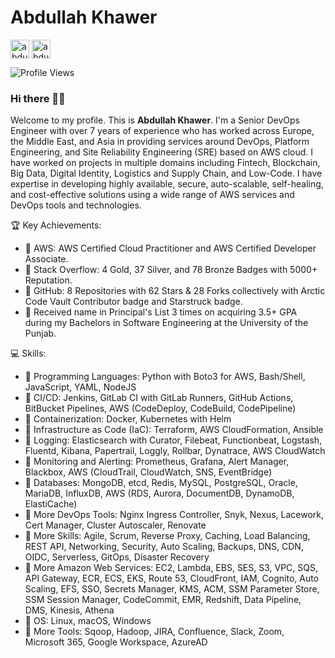 # Abdullah Khawer

<p align="left">
    <a href="https://stackoverflow.com/users/11758843/abdullah-khawer" target="blank"><img align="center" src="https://upload.wikimedia.org/wikipedia/commons/e/ef/Stack_Overflow_icon.svg" alt="abdullahkhawer" height="30" width="30" /></a>
    <a href="https://www.linkedin.com/in/abdullah-khawer/" target="blank"><img align="center" src="https://upload.wikimedia.org/wikipedia/commons/8/81/LinkedIn_icon.svg" alt="abdullahkhawer" height="30" width="30" /></a>
</p>

![Profile Views](https://komarev.com/ghpvc/?username=abdullahkhawer&color=blue&style=flat)

### Hi there 👋🏻

Welcome to my profile. This is **Abdullah Khawer**. I'm a Senior DevOps Engineer with over 7 years of experience who has worked across Europe, the Middle East, and Asia in providing services around DevOps, Platform Engineering, and Site Reliability Engineering (SRE) based on AWS cloud. I have worked on projects in multiple domains including Fintech, Blockchain, Big Data, Digital Identity, Logistics and Supply Chain, and Low-Code. I have expertise in developing highly available, secure, auto-scalable, self-healing, and cost-effective solutions using a wide range of AWS services and DevOps tools and technologies.

🏆 Key Achievements:
- 📌 AWS: AWS Certified Cloud Practitioner and AWS Certified Developer Associate.
- 📌 Stack Overflow: 4 Gold, 37 Silver, and 78 Bronze Badges with 5000+ Reputation.
- 📌 GitHub: 8 Repositories with 62 Stars & 28 Forks collectively with Arctic Code Vault Contributor badge and Starstruck badge.
- 📌 Received name in Principal's List 3 times on acquiring 3.5+ GPA during my Bachelors in Software Engineering at the University of the Punjab.

💻 Skills:
- 📌 Programming Languages: Python with Boto3 for AWS, Bash/Shell, JavaScript, YAML, NodeJS
- 📌 CI/CD: Jenkins, GitLab CI with GitLab Runners, GitHub Actions, BitBucket Pipelines, AWS (CodeDeploy, CodeBuild, CodePipeline)
- 📌 Containerization: Docker, Kubernetes with Helm
- 📌 Infrastructure as Code (IaC): Terraform, AWS CloudFormation, Ansible
- 📌 Logging: Elasticsearch with Curator, Filebeat, Functionbeat, Logstash, Fluentd, Kibana, Papertrail, Loggly, Rollbar, Dynatrace, AWS CloudWatch
- 📌 Monitoring and Alerting: Prometheus, Grafana, Alert Manager, Blackbox, AWS (CloudTrail, CloudWatch, SNS, EventBridge)
- 📌 Databases: MongoDB, etcd, Redis, MySQL, PostgreSQL, Oracle, MariaDB, InfluxDB, AWS (RDS, Aurora, DocumentDB, DynamoDB, ElastiCache)
- 📌 More DevOps Tools: Nginx Ingress Controller, Snyk, Nexus, Lacework, Cert Manager, Cluster Autoscaler, Renovate
- 📌 More Skills: Agile, Scrum, Reverse Proxy, Caching, Load Balancing, REST API, Networking, Security, Auto Scaling, Backups, DNS, CDN, OIDC, Serverless, GitOps, Disaster Recovery
- 📌 More Amazon Web Services: EC2, Lambda, EBS, SES, S3, VPC, SQS, API Gateway, ECR, ECS, EKS, Route 53, CloudFront, IAM, Cognito, Auto Scaling, EFS, SSO, Secrets Manager, KMS, ACM, SSM Parameter Store, SSM Session Manager, CodeCommit, EMR, Redshift, Data Pipeline, DMS, Kinesis, Athena
- 📌 OS: Linux, macOS, Windows
- 📌 More Tools: Sqoop, Hadoop, JIRA, Confluence, Slack, Zoom, Microsoft 365, Google Workspace, AzureAD

<!--
**abdullahkhawer/abdullahkhawer** is a ✨ _special_ ✨ repository because its `README.md` (this file) appears on your GitHub profile.

Here are some ideas to get you started:

- 🔭 I’m currently working on ...
- 🌱 I’m currently learning ...
- 👯 I’m looking to collaborate on ...
- 🤔 I’m looking for help with ...
- 💬 Ask me about ...
- 📫 How to reach me: ...
- 😄 Pronouns: ...
- ⚡ Fun fact: ...
-->
